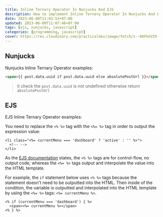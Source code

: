 ```yaml
---
title: Inline Ternary Operator In Nunjucks And EJS
description: How to implement Inline Ternary Operator In Nunjucks And EJS
date: 2023-06-08T11:03:53+07:00
updated: 2023-06-08T11:07:46+07:00
tags: [ejs, nunjucks, javascript]
categories: [programming, javascript]
cover: https://res.cloudinary.com/practicaldev/image/fetch/s--6KFkGVIh--/c_imagga_scale,f_auto,fl_progressive,h_900,q_auto,w_1600/https://dev-to-uploads.s3.amazonaws.com/uploads/articles/rn8ecbvghqyulclj0m42.png
---
```


## Nunjucks
Nunjucks Inline Ternary Operator examples:

```html
<span>{{ post.data.uuid if post.data.uuid else absolutePostUrl }}</span>
```

> it check the `post.data.uuid` is not undefined otherwise return `absolutePostUrl`

## EJS
EJS Inline Ternary Operator examples:

You need to replace the `<% %>` tag with the `<%= %>` tag in order to output the expression value:

```
<li class="<%= currentMenu === 'dashboard' ? 'active' : '' %>">
  <!-- -->
</li>

```

As the [EJS documentation](http://ejs.co/) states, the `<% %>` tags are for control-flow, no output code; whereas the `<%= %>` tags output and interpolate the value into the HTML template.

For example, the `if` statement below uses `<% %>` tags because the statement doesn't need to be outputted into the HTML. Then inside of the condition, the variable is outputted and interpolated into the HTML template by using the `<%= %>` tags: `<%= currentMenu %>`.

```
<% if (currentMenu === 'dashboard') { %>
  <span><%= currentMenu %></span>
<% } %>

```
